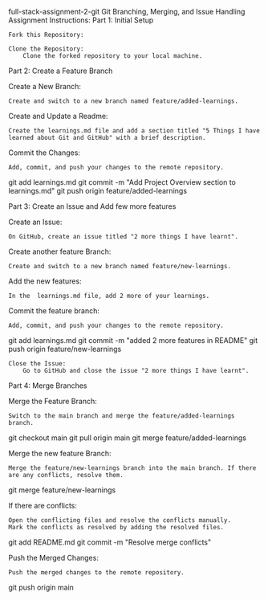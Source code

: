 full-stack-assignment-2-git
Git Branching, Merging, and Issue Handling Assignment
Instructions:
Part 1: Initial Setup

    Fork this Repository:

    Clone the Repository:
        Clone the forked repository to your local machine.

Part 2: Create a Feature Branch

Create a New Branch:

    Create and switch to a new branch named feature/added-learnings.

Create and Update a Readme:

    Create the learnings.md file and add a section titled "5 Things I have learned about Git and GitHub" with a brief description.

Commit the Changes:

    Add, commit, and push your changes to the remote repository.

git add learnings.md
git commit -m "Add Project Overview section to learnings.md"
git push origin feature/added-learnings

Part 3: Create an Issue and Add few more features

Create an Issue:

    On GitHub, create an issue titled "2 more things I have learnt".

Create another feature Branch:

    Create and switch to a new branch named feature/new-learnings.

Add the new features:

    In the  learnings.md file, add 2 more of your learnings.

Commit the feature branch:

    Add, commit, and push your changes to the remote repository.

git add learnings.md
git commit -m "added 2 more features in README"
git push origin feature/new-learnings

    Close the Issue:
        Go to GitHub and close the issue "2 more things I have learnt".

Part 4: Merge Branches

Merge the Feature Branch:

    Switch to the main branch and merge the feature/added-learnings branch.

git checkout main
git pull origin main
git merge feature/added-learnings

Merge the new feature Branch:

    Merge the feature/new-learnings branch into the main branch. If there are any conflicts, resolve them.

git merge feature/new-learnings

If there are conflicts:

    Open the conflicting files and resolve the conflicts manually.
    Mark the conflicts as resolved by adding the resolved files.

git add README.md
git commit -m "Resolve merge conflicts"

Push the Merged Changes:

    Push the merged changes to the remote repository.

git push origin main
